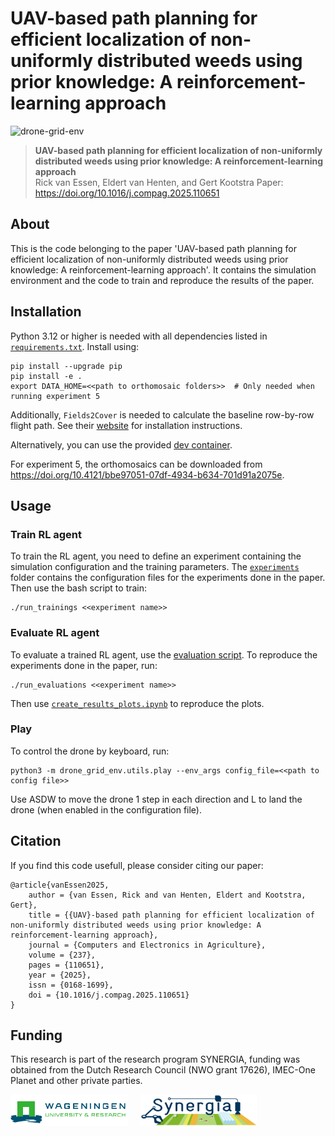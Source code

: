 # UAV-based path planning for efficient localization of non-uniformly distributed weeds using prior knowledge: A reinforcement-learning approach
![drone-grid-env](assets/drone-grid-env-with-orthomosaic.gif "drone-grid-env")
> **UAV-based path planning for efficient localization of non-uniformly distributed weeds using prior knowledge: A reinforcement-learning approach**\
> Rick van Essen, Eldert van Henten, and Gert Kootstra
> Paper: https://doi.org/10.1016/j.compag.2025.110651

## About
This is the code belonging to the paper 'UAV-based path planning for efficient localization of non-uniformly distributed weeds using prior knowledge: A reinforcement-learning approach'. It contains the simulation environment and the code to train and reproduce the results of the paper. 

## Installation
Python 3.12 or higher is needed with all dependencies listed in [`requirements.txt`](requirements.txt). Install using:
 
```commandline
pip install --upgrade pip
pip install -e .
export DATA_HOME=<<path to orthomosaic folders>>  # Only needed when running experiment 5
```

Additionally, `Fields2Cover` is needed to calculate the baseline row-by-row flight path. See their [website](https://fields2cover.github.io/index.html) for installation instructions.

Alternatively, you can use the provided [dev container](.devcontainer).

For experiment 5, the orthomosaics can be downloaded from https://doi.org/10.4121/bbe97051-07df-4934-b634-701d91a2075e.

## Usage

### Train RL agent
To train the RL agent, you need to define an experiment containing the simulation configuration and the training parameters. The [`experiments`](experiments/) folder contains the configuration files for the experiments done in the paper. Then use the bash script to train:

```commandline
./run_trainings <<experiment name>>
```

### Evaluate RL agent
To evaluate a trained RL agent, use the [evaluation script](evaluate.py). To reproduce the experiments done in the paper, run:

```commandline
./run_evaluations <<experiment name>>
```

Then use [`create_results_plots.ipynb`](create_results_plots.ipynb) to reproduce the plots.

### Play
To control the drone by keyboard, run:

```commandline
python3 -m drone_grid_env.utils.play --env_args config_file=<<path to config file>>
```

Use ASDW to move the drone 1 step in each direction and L to land the drone (when enabled in the configuration file).

## Citation
If you find this code usefull, please consider citing our paper:
```
@article{vanEssen2025,
    author = {van Essen, Rick and van Henten, Eldert and Kootstra, Gert},
    title = {{UAV}-based path planning for efficient localization of non-uniformly distributed weeds using prior knowledge: A reinforcement-learning approach},
    journal = {Computers and Electronics in Agriculture},
    volume = {237},
    pages = {110651},
    year = {2025},
    issn = {0168-1699},
    doi = {10.1016/j.compag.2025.110651}
}
```

## Funding
This research is part of the research program SYNERGIA, funding was obtained from the Dutch Research Council (NWO grant 17626), IMEC-One Planet and other private parties.

<img src="assets/wageningen_logo.png" alt="wageningen university logo" height="50"> &nbsp;&nbsp;&nbsp; <img src="assets/synergia_logo_basis.png" alt="synergia logo" height="50">
